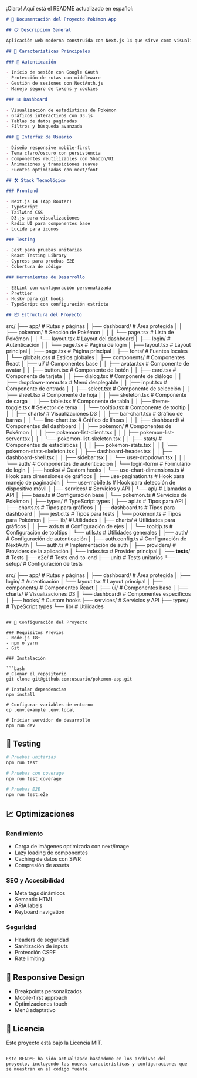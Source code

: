 ¡Claro! Aquí está el README actualizado en español:

```markdown
# 🌟 Documentación del Proyecto Pokémon App

## 📋 Descripción General

Aplicación web moderna construida con Next.js 14 que sirve como visualizador de Pokémon, implementando características avanzadas como autenticación, manejo de estado, visualización de datos y pruebas automatizadas. El proyecto demuestra las mejores prácticas en desarrollo web moderno.

## 🚀 Características Principales

### 🔐 Autenticación

- Inicio de sesión con Google OAuth
- Protección de rutas con middleware
- Gestión de sesiones con NextAuth.js
- Manejo seguro de tokens y cookies

### 📊 Dashboard

- Visualización de estadísticas de Pokémon
- Gráficos interactivos con D3.js
- Tablas de datos paginadas
- Filtros y búsqueda avanzada

### 📱 Interfaz de Usuario

- Diseño responsive mobile-first
- Tema claro/oscuro con persistencia
- Componentes reutilizables con Shadcn/UI
- Animaciones y transiciones suaves
- Fuentes optimizadas con next/font

## 🛠️ Stack Tecnológico

### Frontend

- Next.js 14 (App Router)
- TypeScript
- Tailwind CSS
- D3.js para visualizaciones
- Radix UI para componentes base
- Lucide para iconos

### Testing

- Jest para pruebas unitarias
- React Testing Library
- Cypress para pruebas E2E
- Cobertura de código

### Herramientas de Desarrollo

- ESLint con configuración personalizada
- Prettier
- Husky para git hooks
- TypeScript con configuración estricta

## 📦 Estructura del Proyecto
```

src/
├── app/ # Rutas y páginas
│ ├── dashboard/ # Área protegida
│ │ ├── pokemon/ # Sección de Pokémon
│ │ │ └── page.tsx # Lista de Pokémon
│ │ └── layout.tsx # Layout del dashboard
│ ├── login/ # Autenticación
│ │ └── page.tsx # Página de login
│ ├── layout.tsx # Layout principal
│ ├── page.tsx # Página principal
│ ├── fonts/ # Fuentes locales
│ └── globals.css # Estilos globales
│
├── components/ # Componentes React
│ ├── ui/ # Componentes base
│ │ ├── avatar.tsx # Componente de avatar
│ │ ├── button.tsx # Componente de botón
│ │ ├── card.tsx # Componente de tarjeta
│ │ ├── dialog.tsx # Componente de diálogo
│ │ ├── dropdown-menu.tsx # Menú desplegable
│ │ ├── input.tsx # Componente de entrada
│ │ ├── select.tsx # Componente de selección
│ │ ├── sheet.tsx # Componente de hoja
│ │ ├── skeleton.tsx # Componente de carga
│ │ ├── table.tsx # Componente de tabla
│ │ ├── theme-toggle.tsx # Selector de tema
│ │ └── tooltip.tsx # Componente de tooltip
│ │
│ ├── charts/ # Visualizaciones D3
│ │ ├── bar-chart.tsx # Gráfico de barras
│ │ └── line-chart.tsx # Gráfico de líneas
│ │
│ ├── dashboard/ # Componentes del dashboard
│ │ ├── pokemon/ # Componentes de Pokémon
│ │ │ ├── pokemon-list-client.tsx
│ │ │ ├── pokemon-list-server.tsx
│ │ │ └── pokemon-list-skeleton.tsx
│ │ ├── stats/ # Componentes de estadísticas
│ │ │ ├── pokemon-stats.tsx
│ │ │ └── pokemon-stats-skeleton.tsx
│ │ ├── dashboard-header.tsx
│ │ ├── dashboard-shell.tsx
│ │ ├── sidebar.tsx
│ │ └── user-dropdown.tsx
│ │
│ └── auth/ # Componentes de autenticación
│ └── login-form/ # Formulario de login
│
├── hooks/ # Custom hooks
│ └── use-chart-dimensions.ts # Hook para dimensiones de gráficos
│ ├── use-pagination.ts # Hook para manejo de paginación
│ └── use-mobile.ts # Hook para detección de dispositivo móvil
│
├── services/ # Servicios y API
│ └── api/ # Llamadas a API
│ ├── base.ts # Configuración base
│ └── pokemon.ts # Servicios de Pokémon
│
├── types/ # TypeScript types
│ ├── api.ts # Tipos para API
│ ├── charts.ts # Tipos para gráficos
│ ├── dashboard.ts # Tipos para dashboard
│ ├── jest.d.ts # Tipos para tests
│ └── pokemon.ts # Tipos para Pokémon
│
├── lib/ # Utilidades
│ ├── charts/ # Utilidades para gráficos
│ │ ├── axis.ts # Configuración de ejes
│ │ └── tooltip.ts # Configuración de tooltips
│ └── utils.ts # Utilidades generales
│
├── auth/ # Configuración de autenticación
│ ├── auth.config.ts # Configuración de NextAuth
│ └── auth.ts # Implementación de auth
│
├── providers/ # Providers de la aplicación
│ └── index.tsx # Provider principal
│
└── **tests**/ # Tests
├── e2e/ # Tests end-to-end
├── unit/ # Tests unitarios
└── setup/ # Configuración de tests

src/
├── app/ # Rutas y páginas
│ ├── dashboard/ # Área protegida
│ ├── login/ # Autenticación
│ └── layout.tsx # Layout principal
│
├── components/ # Componentes React
│ ├── ui/ # Componentes base
│ ├── charts/ # Visualizaciones D3
│ └── dashboard/ # Componentes específicos
│
├── hooks/ # Custom hooks
├── services/ # Servicios y API
├── types/ # TypeScript types
└── lib/ # Utilidades

````

## 🔧 Configuración del Proyecto

### Requisitos Previos
- Node.js 18+
- npm o yarn
- Git

### Instalación

```bash
# Clonar el repositorio
git clone git@github.com:usuario/pokemon-app.git

# Instalar dependencias
npm install

# Configurar variables de entorno
cp .env.example .env.local

# Iniciar servidor de desarrollo
npm run dev
````

## 🧪 Testing

```bash
# Pruebas unitarias
npm run test

# Pruebas con coverage
npm run test:coverage

# Pruebas E2E
npm run test:e2e
```

## 📈 Optimizaciones

### Rendimiento

- Carga de imágenes optimizada con next/image
- Lazy loading de componentes
- Caching de datos con SWR
- Compresión de assets

### SEO y Accesibilidad

- Meta tags dinámicos
- Semantic HTML
- ARIA labels
- Keyboard navigation

### Seguridad

- Headers de seguridad
- Sanitización de inputs
- Protección CSRF
- Rate limiting

## 📱 Responsive Design

- Breakpoints personalizados
- Mobile-first approach
- Optimizaciones touch
- Menú adaptativo

## 📄 Licencia

Este proyecto está bajo la Licencia MIT.

```

Este README ha sido actualizado basándome en los archivos del proyecto, incluyendo las nuevas características y configuraciones que se muestran en el código fuente.
```
